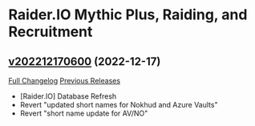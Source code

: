 # Raider.IO Mythic Plus, Raiding, and Recruitment

## [v202212170600](https://github.com/RaiderIO/raiderio-addon/tree/v202212170600) (2022-12-17)
[Full Changelog](https://github.com/RaiderIO/raiderio-addon/compare/v202212160600...v202212170600) [Previous Releases](https://github.com/RaiderIO/raiderio-addon/releases)

- [Raider.IO] Database Refresh  
- Revert "updated short names for Nokhud and Azure Vaults"  
- Revert "short name update for AV/NO"  
